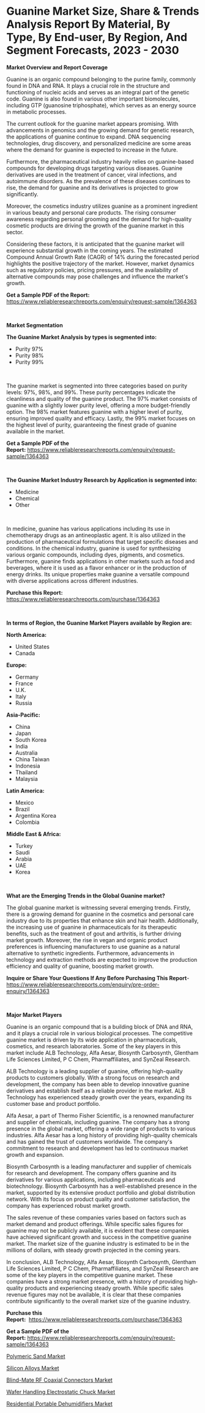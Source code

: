 <p><h1>Guanine Market Size, Share & Trends Analysis Report By Material, By Type, By End-user, By Region, And Segment Forecasts, 2023 - 2030</h1></p><p><strong>Market Overview and Report Coverage</strong></p>
<p><p>Guanine is an organic compound belonging to the purine family, commonly found in DNA and RNA. It plays a crucial role in the structure and functioning of nucleic acids and serves as an integral part of the genetic code. Guanine is also found in various other important biomolecules, including GTP (guanosine triphosphate), which serves as an energy source in metabolic processes.</p><p>The current outlook for the guanine market appears promising. With advancements in genomics and the growing demand for genetic research, the applications of guanine continue to expand. DNA sequencing technologies, drug discovery, and personalized medicine are some areas where the demand for guanine is expected to increase in the future.</p><p>Furthermore, the pharmaceutical industry heavily relies on guanine-based compounds for developing drugs targeting various diseases. Guanine derivatives are used in the treatment of cancer, viral infections, and autoimmune disorders. As the prevalence of these diseases continues to rise, the demand for guanine and its derivatives is projected to grow significantly.</p><p>Moreover, the cosmetics industry utilizes guanine as a prominent ingredient in various beauty and personal care products. The rising consumer awareness regarding personal grooming and the demand for high-quality cosmetic products are driving the growth of the guanine market in this sector.</p><p>Considering these factors, it is anticipated that the guanine market will experience substantial growth in the coming years. The estimated Compound Annual Growth Rate (CAGR) of 14% during the forecasted period highlights the positive trajectory of the market. However, market dynamics such as regulatory policies, pricing pressures, and the availability of alternative compounds may pose challenges and influence the market's growth.</p></p>
<p><strong>Get a Sample PDF of the Report:</strong> <a href="https://www.reliableresearchreports.com/enquiry/request-sample/1364363">https://www.reliableresearchreports.com/enquiry/request-sample/1364363</a></p>
<p>&nbsp;</p>
<p><strong>Market Segmentation</strong></p>
<p><strong>The Guanine Market Analysis by types is segmented into:</strong></p>
<p><ul><li>Purity 97%</li><li>Purity 98%</li><li>Purity 99%</li></ul></p>
<p>&nbsp;</p>
<p><p>The guanine market is segmented into three categories based on purity levels: 97%, 98%, and 99%. These purity percentages indicate the cleanliness and quality of the guanine product. The 97% market consists of guanine with a slightly lower purity level, offering a more budget-friendly option. The 98% market features guanine with a higher level of purity, ensuring improved quality and efficacy. Lastly, the 99% market focuses on the highest level of purity, guaranteeing the finest grade of guanine available in the market.</p></p>
<p><strong>Get a Sample PDF of the Report:</strong>&nbsp;<a href="https://www.reliableresearchreports.com/enquiry/request-sample/1364363">https://www.reliableresearchreports.com/enquiry/request-sample/1364363</a></p>
<p>&nbsp;</p>
<p><strong>The Guanine Market Industry Research by Application is segmented into:</strong></p>
<p><ul><li>Medicine</li><li>Chemical</li><li>Other</li></ul></p>
<p>&nbsp;</p>
<p><p>In medicine, guanine has various applications including its use in chemotherapy drugs as an antineoplastic agent. It is also utilized in the production of pharmaceutical formulations that target specific diseases and conditions. In the chemical industry, guanine is used for synthesizing various organic compounds, including dyes, pigments, and cosmetics. Furthermore, guanine finds applications in other markets such as food and beverages, where it is used as a flavor enhancer or in the production of energy drinks. Its unique properties make guanine a versatile compound with diverse applications across different industries.</p></p>
<p><strong>Purchase this Report:</strong>&nbsp; <a href="https://www.reliableresearchreports.com/purchase/1364363">https://www.reliableresearchreports.com/purchase/1364363</a></p>
<p>&nbsp;</p>
<p><strong>In terms of Region, the Guanine Market Players available by Region are:</strong></p>
<p>
    <p> <strong> North America: </strong>
        <ul>
            <li>United States</li>
            <li>Canada</li>
        </ul>
        </p> 
    <p> <strong> Europe: </strong>
        <ul>
            <li>Germany</li>
            <li>France</li>
            <li>U.K.</li>
            <li>Italy</li>
            <li>Russia</li>
        </ul>
        </p> 
    <p> <strong> Asia-Pacific: </strong>
        <ul>
            <li>China</li>
            <li>Japan</li>
            <li>South Korea</li>
            <li>India</li>
            <li>Australia</li>
            <li>China Taiwan</li>
            <li>Indonesia</li>
            <li>Thailand</li>
            <li>Malaysia</li>
        </ul>
        </p> 
    <p> <strong> Latin America: </strong>
        <ul>
            <li>Mexico</li>
            <li>Brazil</li>
            <li>Argentina Korea</li>
            <li>Colombia</li>
        </ul>
        </p> 
    <p> <strong> Middle East & Africa: </strong>
        <ul>
            <li>Turkey</li>
            <li>Saudi</li>
            <li>Arabia</li>
            <li>UAE</li>
            <li>Korea</li>
        </ul>
    </p>
    </p>
<p>&nbsp;</p>
<p><strong>What are the Emerging Trends in the Global Guanine market?</strong></p>
<p><p>The global guanine market is witnessing several emerging trends. Firstly, there is a growing demand for guanine in the cosmetics and personal care industry due to its properties that enhance skin and hair health. Additionally, the increasing use of guanine in pharmaceuticals for its therapeutic benefits, such as the treatment of gout and arthritis, is further driving market growth. Moreover, the rise in vegan and organic product preferences is influencing manufacturers to use guanine as a natural alternative to synthetic ingredients. Furthermore, advancements in technology and extraction methods are expected to improve the production efficiency and quality of guanine, boosting market growth.</p></p>
<p><strong>Inquire or Share Your Questions If Any Before Purchasing This Report</strong>- <a href="https://www.reliableresearchreports.com/enquiry/pre-order-enquiry/1364363">https://www.reliableresearchreports.com/enquiry/pre-order-enquiry/1364363</a></p>
<p>&nbsp;</p>
<p><strong>Major Market Players</strong></p>
<p><p>Guanine is an organic compound that is a building block of DNA and RNA, and it plays a crucial role in various biological processes. The competitive guanine market is driven by its wide application in pharmaceuticals, cosmetics, and research laboratories. Some of the key players in this market include ALB Technology, Alfa Aesar, Biosynth Carbosynth, Glentham Life Sciences Limited, P C Chem, Pharmaffiliates, and SynZeal Research.</p><p>ALB Technology is a leading supplier of guanine, offering high-quality products to customers globally. With a strong focus on research and development, the company has been able to develop innovative guanine derivatives and establish itself as a reliable provider in the market. ALB Technology has experienced steady growth over the years, expanding its customer base and product portfolio.</p><p>Alfa Aesar, a part of Thermo Fisher Scientific, is a renowned manufacturer and supplier of chemicals, including guanine. The company has a strong presence in the global market, offering a wide range of products to various industries. Alfa Aesar has a long history of providing high-quality chemicals and has gained the trust of customers worldwide. The company's commitment to research and development has led to continuous market growth and expansion.</p><p>Biosynth Carbosynth is a leading manufacturer and supplier of chemicals for research and development. The company offers guanine and its derivatives for various applications, including pharmaceuticals and biotechnology. Biosynth Carbosynth has a well-established presence in the market, supported by its extensive product portfolio and global distribution network. With its focus on product quality and customer satisfaction, the company has experienced robust market growth.</p><p>The sales revenue of these companies varies based on factors such as market demand and product offerings. While specific sales figures for guanine may not be publicly available, it is evident that these companies have achieved significant growth and success in the competitive guanine market. The market size of the guanine industry is estimated to be in the millions of dollars, with steady growth projected in the coming years.</p><p>In conclusion, ALB Technology, Alfa Aesar, Biosynth Carbosynth, Glentham Life Sciences Limited, P C Chem, Pharmaffiliates, and SynZeal Research are some of the key players in the competitive guanine market. These companies have a strong market presence, with a history of providing high-quality products and experiencing steady growth. While specific sales revenue figures may not be available, it is clear that these companies contribute significantly to the overall market size of the guanine industry.</p></p>
<p><strong>Purchase this Report:</strong>&nbsp;&nbsp;<a href="https://www.reliableresearchreports.com/purchase/1364363">https://www.reliableresearchreports.com/purchase/1364363</a></p>
<p></p>
<p><strong>Get a Sample PDF of the Report:</strong>&nbsp;<a href="https://www.reliableresearchreports.com/enquiry/request-sample/1364363">https://www.reliableresearchreports.com/enquiry/request-sample/1364363</a></p>
<p><p><a href="https://github.com/marloy8/Market-Research-Report-List-1/blob/main/polymeric-sand-market.md">Polymeric Sand Market</a></p><p><a href="https://github.com/mahnoor2003/Market-Research-Report-List-1/blob/main/silicon-alloys-market.md">Silicon Alloys Market</a></p><p><a href="https://medium.com/@madelynhowe/blind-mate-rf-coaxial-connectors-market-analysis-its-cagr-market-segmentation-and-global-industry-a3e1ed850592">Blind-Mate RF Coaxial Connectors Market</a></p><p><a href="https://medium.com/@enostillman2023/wafer-handling-electrostatic-chuck-market-size-cagr-trends-2024-2030-2ec1b6b0c1cc">Wafer Handling Electrostatic Chuck Market</a></p><p><a href="https://medium.com/@boydsmitham726/decoding-residential-portable-dehumidifiers-market-metrics-market-share-trends-and-growth-66e759234b9d">Residential Portable Dehumidifiers Market</a></p></p>